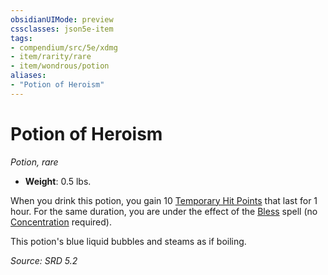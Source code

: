 ```yaml
---
obsidianUIMode: preview
cssclasses: json5e-item
tags:
- compendium/src/5e/xdmg
- item/rarity/rare
- item/wondrous/potion
aliases: 
- "Potion of Heroism"
---
```

# Potion of Heroism
*Potion, rare*  

- **Weight**: 0.5 lbs.

When you drink this potion, you gain 10 [Temporary Hit Points](temporary-hit-points-xphb.md) that last for 1 hour. For the same duration, you are under the effect of the [Bless](bless-xphb.md) spell (no [Concentration](conditions.md#Concentration) required).

This potion's blue liquid bubbles and steams as if boiling.

*Source: SRD 5.2*